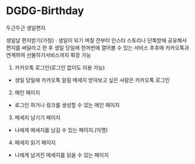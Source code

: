 # DGDG-Birthday
두근두근 생일편지

생일날 편지받기(가칭)
: 생일이 되기 며칠 전부터 인스타 스토리나 단톡방에 공유해서 편지를 써달라고 한 후 생일 당일에 한꺼번에 열어볼 수 있는 서비스
추후에 카카오톡과 연계하여 선물하기서비스까지 확장 가능

1. 카카오톡 로그인(로그인 없이도 이용 가능)
- 생일 당일에 카카오톡 알림 메세지 받아보고 싶은 사람은 카카오톡 로그인
2. 메인 페이지
- 로그인 하거나 링크를 생성할 수 있는 메인 페이지
3. 메세지 남기기 페이지
- 나에게 메세지를 남길 수 있는 페이지.(익명)
4. 메세지 읽기 페이지
- 나에게 남겨진 메세지를 읽을 수 있는 페이지
